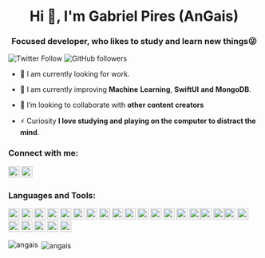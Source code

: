 <h1 align="center">Hi 👋, I'm Gabriel Pires (AnGais)</h1>
<h3 align="center">Focused developer, who likes to study and learn new things😜</h3>

![Twitter Follow](https://img.shields.io/twitter/follow/angaisdev?label=AnGaisDev&logo=twitter&style=for-the-badge)
![GitHub followers](https://img.shields.io/github/followers/AnGais?logo=GitHub&style=for-the-badge)

- 🔭 I am currently looking for work.

- 🌱 I am currently improving **Machine**  **Learning**, **SwiftUI** **and** **MongoDB**.

- 👯 I’m looking to collaborate with **other content creators**

- ⚡ Curiosity **I love studying and playing on the computer to distract the mind**.

### Connect with me:

<a href="https://twitter.com/angaisdev" target="blank"><img src="https://cdn.jsdelivr.net/npm/simple-icons@3.0.1/icons/twitter.svg" alt="angaisdev" height="22" width="22" /></a>
<a href="https://linkedin.com/in/gabrieldealmeidapires" target="blank"><img src="https://cdn.jsdelivr.net/npm/simple-icons@3.0.1/icons/linkedin.svg" alt="gabrieldealmeidapire" height="22" width="22" /></a>

### Languages and Tools:

<p align="left"><img src="https://www.vectorlogo.zone/logos/dartlang/dartlang-icon.svg" alt="dart" width="22" height="22"/> <img src="https://devicons.github.io/devicon/devicon.git/icons/django/django-original.svg" alt="django" width="22" height="22"/> <img src="https://www.vectorlogo.zone/logos/figma/figma-icon.svg" alt="figma" width="22" height="22"/> <img src="https://www.vectorlogo.zone/logos/firebase/firebase-icon.svg" alt="firebase" width="22" height="22"/> <img src="https://www.vectorlogo.zone/logos/pocoo_flask/pocoo_flask-icon.svg" alt="flask" width="22" height="22"/> <img src="https://www.vectorlogo.zone/logos/flutterio/flutterio-icon.svg" alt="flutter" width="22" height="22"/> <img src="https://www.vectorlogo.zone/logos/git-scm/git-scm-icon.svg" alt="git" width="22" height="22"/> <img src="https://devicons.github.io/devicon/devicon.git/icons/linux/linux-original.svg" alt="linux" width="22" height="22"/> <img src="https://devicons.github.io/devicon/devicon.git/icons/mysql/mysql-original-wordmark.svg" alt="mysql" width="22" height="22"/> <img src="https://devicons.github.io/devicon/devicon.git/icons/postgresql/postgresql-original-wordmark.svg" alt="postgresql" width="22" height="22"/> <img src="https://devicons.github.io/devicon/devicon.git/icons/python/python-original.svg" alt="python" width="22" height="22"/> <img src="https://www.vectorlogo.zone/logos/sketchapp/sketchapp-icon.svg" alt="sketch" width="22" height="22"/> <img src="https://devicons.github.io/devicon/devicon.git/icons/swift/swift-original-wordmark.svg" alt="swift" width="22" height="22"/> <img src="https://devicons.github.io/devicon/devicon.git/icons/css3/css3-original-wordmark.svg" alt="css3" width="22" height="22"/> <img src="https://devicons.github.io/devicon/devicon.git/icons/android/android-original.svg" alt="android" width="22" height="22"/><img src="https://devicons.github.io/devicon/devicon.git/icons/angularjs/angularjs-original.svg" alt="angularjs" width="22" height="22"/> <img src="https://devicons.github.io/devicon/devicon.git/icons/csharp/csharp-original.svg" alt="csharp" width="22" height="22"/><img src="https://devicons.github.io/devicon/devicon.git/icons/dot-net/dot-net-original.svg" alt="dot-net" width="22" height="22"/> <img src="https://devicons.github.io/devicon/devicon.git/icons/nodejs/nodejs-original.svg" alt="nodejs" width="22" height="22"/> <img src="https://devicons.github.io/devicon/devicon.git/icons/ruby/ruby-original.svg" alt="ruby" width="22" height="22"/> <img src="https://devicons.github.io/devicon/devicon.git/icons/webpack/webpack-original.svg" alt="webpack" width="22" height="22"/> <img src="https://devicons.github.io/devicon/devicon.git/icons/typescript/typescript-original.svg" alt="typescript" width="22" height="22"/> <img src="https://devicons.github.io/devicon/devicon.git/icons/electron/electron-original.svg" alt="electron" width="22" height="22"/> <img src="https://devicons.github.io/devicon/devicon.git/icons/amazonwebservices/amazonwebservices-original.svg" alt="amazonwebservices" width="22" height="22"/> </p>

<p><img align="left" src="https://github-readme-stats.vercel.app/api/top-langs/?username=angais&layout=compact&hide=html" alt="angais" /></p>

<p>&nbsp;<img align="center" src="https://github-readme-stats.vercel.app/api?username=angais&show_icons=true" alt="angais" /></p>


